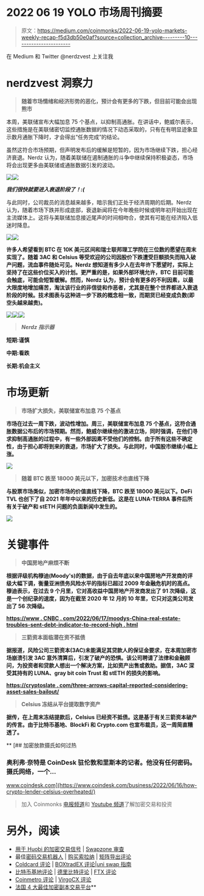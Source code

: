 # 2022 06 19 YOLO 市场周刊摘要

> 原文：<https://medium.com/coinmonks/2022-06-19-yolo-markets-weekly-recap-f5d3db50e0af?source=collection_archive---------10----------------------->

在 Medium 和 Twitter @nerdzvest 上关注我

# nerdzvest 洞察力

> **随着市场情绪和经济形势的恶化，预计会有更多的下跌，但目前可能会出现熊市**

本周，美联储宣布大幅加息 75 个基点，以抑制高通胀。在讲话中，鲍威尔表示，这些措施是在美联储密切监控通胀数据的情况下动态采取的，只有在有明显迹象显示数月通胀下降时，才会得出“任务完成”的结论。

虽然这符合市场预期，但声明发布后的缓解是短暂的，因为市场继续下跌，担心经济衰退。Nerdz 认为，随着美联储在遏制通胀的斗争中继续保持积极姿态，市场将会出现更多由美联储或通胀数据引发的波动。

![](img/668f956d6d24a326391bf68ded592525.png)![](img/73a6114ebe6b1d33116166adc37e86ea.png)

***我们很快就要进入衰退阶段了！:(***

与此同时，公司裁员的消息越来越多，暗示我们正处于经济周期的后期。Nerdz 认为，随着市场下跌并形成底部，衰退新闻将在今年晚些时候或明年初开始出现在主流媒体上。这将与美联储加息接近尾声的时间相吻合，使其有可能在经济陷入低迷时降息。

![](img/3fdee51aae5b7ba0a282dea34fe905a8.png)![](img/f803c673b3e6ce8e38c900708bf3e2ca.png)

**许多人希望看到 BTC 在 10K 美元区间和瑞士联邦理工学院在三位数的愿望在周末实现了。随着 3AC 和 Celsius 等受欢迎的公司因股价下跌遭受巨额损失而陷入破产问题，流血事件随处可见。Nerdz 想知道有多少人在去年许下愿望时，实际上坚持了在这些价位买入的计划。更严重的是，如果外部环境允许，BTC 目前可能会触底，可能会短暂缓解。然而，Nerdz 认为，预计会有更多的不利因素，以最大限度地增加痛苦，淘汰该行业的非信徒和作恶者，尤其是在整个世界都进入衰退阶段的时候。技术图表与这种进一步下跌的概念相一致，而期货已经变成负数(即空头越来越贵)。**

**![](img/9553cb80f1c89fa8f861cb095f9b412e.png)****![](img/39ca701db608c9dc0cd6567e56d18e2d.png)****![](img/9493ce7e8c6c1952f06400558627a611.png)**

> ***Nerdz 指示器***

**短期:谨慎**

**中期:看跌**

**长期:机会主义**

# **市场更新**

> ****市场扩大损失，美联储宣布加息 75 个基点****

**市场在过去一周下跌，波动性增加。周三，美联储宣布加息 75 个基点，这符合通胀数据公布后的市场预期。然而，鲍威尔继续他的激进立场，同时强调，在他们寻求抑制高通胀的过程中，有一些外部因素不受他们的控制。由于所有这些不确定性，由于担心即将到来的衰退，市场扩大了损失。与此同时，中国股市继续小幅上涨。**

**![](img/38ee8ac776bbf88e572eb97973e9ca94.png)**

> ****随着 BTC 跌至 18000 美元以下，加密技术也直线下降****

**与股票市场类似，加密市场的价值直线下降，BTC 跌至 18000 美元以下。DeFi TVL 也创下了自 2021 年年中以来的历史新低。这是在 LUNA-TERRA 事件后所有关于破产和 stETH 问题的负面新闻中发生的。**

**![](img/4458d57a3192f314f83d726aea464eb1.png)**

# **关键事件**

> ****中国房地产麻烦不断****

**根据评级机构穆迪(Moody's)的数据，由于自去年底以来中国房地产开发商的评级大幅下调，衡量亚洲债务风险水平的指标已超过 2009 年金融危机时的高点。穆迪表示，在过去 9 个月里，它对高收益中国房地产开发商发出了 91 次降级，这是一个创纪录的速度，因为在截至 2020 年 12 月的 10 年里，它只对这类公司发出了 56 次降级。**

**[https://www . CNBC . com/2022/06/17/moodys-China-real-estate-troubles-sent-debt-indicator-to-record-high . html](https://www.cnbc.com/2022/06/17/moodys-china-real-estate-troubles-sent-debt-indicator-to-record-high.html)**

> ****三箭资本面临潜在资不抵债****

**据报道，风险公司三箭资本(3AC)未能满足其贷款人的保证金要求，在本周加密市场崩溃引发 3AC 意外清算后，引发了破产的恐惧。该公司聘请了法律和金融顾问，为投资者和贷款人想出一个解决方案，比如资产出售或救助。据信，3AC 深受其持有的 LUNA、gray bit coin Trust 和 stETH 的损失的影响。**

**[https://cryptoslate . com/three-arrows-capital-reported-considering-asset-sales-bailout/](https://cryptoslate.com/three-arrows-capital-reportedly-considering-asset-sales-bailout/)**

> ****Celsius 冻结从平台提取数字资产****

**据传，在上周末冻结提款后，Celsius 已经资不抵债。这是基于有关三箭资本破产的传言。由于比特币基地、BlockFi 和 Crypto.com 也宣布裁员，这一周简直糟透了。**

**[](https://www.coindesk.com/business/2022/06/16/how-crypto-lender-celsius-overheated/) [## 加密放款摄氏如何过热

### 奥利弗·奈特是 CoinDesk 驻伦敦和里斯本的记者。他没有任何密码。摄氏网络，一个…

www.coindesk.com](https://www.coindesk.com/business/2022/06/16/how-crypto-lender-celsius-overheated/) 

> 加入 Coinmonks [电报频道](https://t.me/coincodecap)和 [Youtube 频道](https://www.youtube.com/c/coinmonks/videos)了解加密交易和投资

# 另外，阅读

*   [用于 Huobi 的加密交易信号](https://coincodecap.com/huobi-crypto-trading-signals) | [Swapzone 审查](/coinmonks/swapzone-review-crypto-exchange-data-aggregator-e0ad78e55ed7)
*   最佳[密码交易机器人](https://coincodecap.com/best-crypto-trading-bots) | [购买索拉纳](https://coincodecap.com/buy-solana) | [矩阵导出评论](https://coincodecap.com/matrixport-review)
*   [Coldcard 评论](https://coincodecap.com/coldcard-review) | [BOXtradEX 评论](https://coincodecap.com/boxtradex-review)|[uni swap 指南](https://coincodecap.com/uniswap)
*   [比特币基地评论](/coinmonks/coinbase-review-6ef4e0f56064) | [德里比特评论](/coinmonks/deribit-review-options-fees-apis-and-testnet-2ca16c4bbdb2) | [FTX 评论](/coinmonks/ftx-crypto-exchange-review-53664ac1198f)
*   [Coinmetro 评论](https://coincodecap.com/coinmetro-review) | [VirgoCX 评论](https://coincodecap.com/virgocx-review)
*   [法国 4 大最佳加密副本交易平台](https://coincodecap.com/copy-trading-platforms-france)**